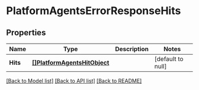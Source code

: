 # PlatformAgentsErrorResponseHits

## Properties
Name | Type | Description | Notes
------------ | ------------- | ------------- | -------------
**Hits** | [**[]PlatformAgentsHitObject**](PlatformAgentsHitObject.md) |  | [default to null]

[[Back to Model list]](../README.md#documentation-for-models) [[Back to API list]](../README.md#documentation-for-api-endpoints) [[Back to README]](../README.md)

